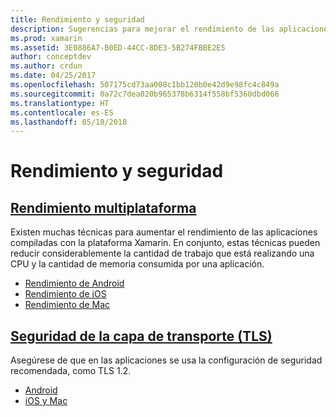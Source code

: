 ```yaml
---
title: Rendimiento y seguridad
description: Sugerencias para mejorar el rendimiento de las aplicaciones y garantizar las comunicaciones seguras.
ms.prod: xamarin
ms.assetid: 3E0886A7-B0ED-44CC-8DE3-5B274FBBE2E5
author: conceptdev
ms.author: crdun
ms.date: 04/25/2017
ms.openlocfilehash: 507175cd73aa008c1bb120b0e42d9e98fc4c849a
ms.sourcegitcommit: 0a72c7dea020b965378b6314f558bf5360dbd066
ms.translationtype: HT
ms.contentlocale: es-ES
ms.lasthandoff: 05/10/2018
---
```

# <a name="performance-and-security"></a>Rendimiento y seguridad

## <a name="cross-platform-performancememory-perf-best-practicesmd"></a>[Rendimiento multiplataforma](memory-perf-best-practices.md)

Existen muchas técnicas para aumentar el rendimiento de las aplicaciones compiladas con la plataforma Xamarin. En conjunto, estas técnicas pueden reducir considerablemente la cantidad de trabajo que está realizando una CPU y la cantidad de memoria consumida por una aplicación.

- [Rendimiento de Android](~/android/deploy-test/performance.md?context=xamarin/cross-platform)
- [Rendimiento de iOS](~/ios/deploy-test/performance.md?context=xamarin/cross-platform)
- [Rendimiento de Mac](~/mac/deploy-test/performance.md?context=xamarin/cross-platform)

## <a name="transport-layer-security-tlscross-platformapp-fundamentalstransport-layer-securitymd"></a>[Seguridad de la capa de transporte (TLS)](~/cross-platform/app-fundamentals/transport-layer-security.md)

Asegúrese de que en las aplicaciones se usa la configuración de seguridad recomendada, como TLS 1.2.

- [Android](~/android/app-fundamentals/http-stack.md?context=xamarin/cross-platform)
- [iOS y Mac](~/cross-platform/macios/http-stack.md?context=xamarin/cross-platform)
